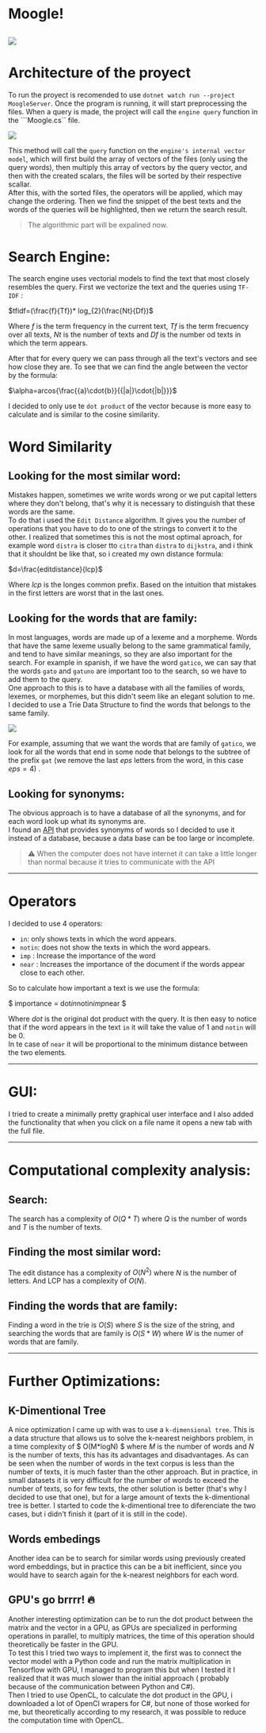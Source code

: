 # Moogle!

![](moogle.png)
---

# Architecture of the proyect
To run the proyect is recomended to use ```dotnet watch run --project MoogleServer```. Once the program is running, it will start preprocessing the files. When a query is made, the project will call the ```engine query``` function in the ```Moogle.cs``  file.
    
![](arch.png)  

This method will call the ```query``` function on the ```engine's internal vector model```, which will first build the array of vectors of the files (only using the query words), then multiply this array of vectors by the query vector, and then with the created scalars, the files will be sorted by their respective scallar.  
After this, with the sorted files, the operators will be applied, which may change the ordering. Then we find the snippet of the best texts and the words of the queries will be highlighted, then we return the search result.
>The algorithmic part will be expalined now.


# Search Engine:
The search engine uses vectorial models to find the text that most closely resembles the query. First we vectorize the text and the queries using `TF-IDF` :
  
$tfidf=(\frac{f}{Tf})* log_{2}(\frac{Nt}{Df})$  

Where $f$ is the term frequency in the current text, $Tf$ is the term frecuency over all texts, $Nt$ is the number of texts and $Df$ is the number od texts in which the term appears.

After that for every query we can pass through all the text's vectors and see how close they are. To see that we can find the angle between the vector by the formula:

$\alpha=arcos{\frac{{a}\cdot{b}}{{|a|}\cdot{|b|}}}$ 

I decided to only use te `dot product` of the vector because is more easy to calculate and is similar to the cosine similarity.

  

# Word Similarity
## Looking for the most similar word:
Mistakes happen, sometimes we write words wrong or we put capital letters where they don't belong, that's why it is necessary to distinguish that these words are the same.  
To do that i used the `Edit Distance` algorithm. It gives you the number of operations that you have to do to one of the strings to convert it to the other. I realized that sometimes this is not the most optimal aproach, for example word `distra` is closer tto `citra` than `distra` to `dijkstra`, and i think that it shouldnt be like that, so i created my own distance formula:    

$d=\frac{editdistance}{lcp}$     

Where $lcp$ is the longes common prefix. Based on the intuition that mistakes in the first letters are worst that in the last ones.


## Looking for the words that are family:
In most languages, words are made up of a lexeme and a morpheme. Words that have the same lexeme usually belong to the same grammatical family, and tend to have similar meanings, so they are also important for the search.
For example in spanish, if we have the word `gatico`, we can say that the words `gato` and `gatuno`  are important too to the search, so we have to add them to the query.  
One approach to this is to have a database with all the families of words, lexemes, or morphemes, but this didn't seem like an elegant solution to me.
I decided to use a Trie Data Structure to find the words that belongs to the same family.  
  
![](trie.png)
  
  
For example, assuming that we want the words that are family of `gatico`, we look for all the words that end in some node that belongs to the subtree of the prefix `gat` (we remove the last $eps$ letters from the word, in this case $eps=4$) .


## Looking for synonyms:
The obvious approach is to have a database of all the synonyms, and for each word look up what its synonyms are.  
I found an [API](http://sesat.fdi.ucm.es:8080/Web/sinonimos.html) that provides synonyms of words so I decided to use it instead of a database, because a data base can be too large or incomplete.



> ⚠️ When the computer does not have internet it can take a little longer than normal because it tries to communicate with the API

---
# Operators

I decided to use 4 operators:
- `in`: only shows texts in which the word appears.
- `notin`: does not show the texts in which the word appears.
- `imp` : Increase the importance of the word
- `near` : Increases the importance of the document if the words appear close to each other.

So to calculate how important a text is we use the formula:

$ importance = dot*in*notin*imp*near $

Where $dot$ is the original dot product with the query.
It is then easy to notice that if the word appears in the text `in` it will take the value of 1 and `notin` will be 0.  
In te case of `near` it will be proportional to the minimum distance between the two elements.


---
# GUI:  
I tried to create a minimally pretty graphical user interface and I also added the functionality that when you click on a file name it opens a new tab with the full file.

---
# Computational complexity analysis:
## Search:
The search has a complexity of $O(Q*T)$ where $Q$ is the number of words and $T$ is the number of texts.
## Finding the most similar word:
The edit distance has a complexity of $O(N^2)$ where $N$ is the number of letters. And LCP has a complexity of $O(N)$. 
## Finding the words that are family:
Finding a word in the trie is $O(S)$ where $S$ is the size of the string, and searching the words that are family is $O(S*W)$ where $W$ is the numer of words that are family.

---
# Further Optimizations:
## K-Dimentional Tree
A nice optimization I came up with was to use a ```k-dimensional tree```. This is a data structure that allows us to solve the k-nearest neighbors problem, in a time complexity of $ O(M*logN) $ where $M$ is the number of words and $N$ is the number of texts, this has its advantages and disadvantages. As can be seen when the number of words in the text corpus is less than the number of texts, it is much faster than the other approach. But in practice, in small datasets it is very difficult for the number of words to exceed the number of texts, so for few texts, the other solution is better (that's why I decided to use that one), but for a large amount of texts the k-dimentional tree is better. I started to code the k-dimentional tree to diferenciate the two cases, but i didn't finish it (part of it is still in the code).

## Words embedings
Another idea can be to search for similar words using previously created word embeddings, but in practice this can be a bit inefficient, since you would have to search again for the k-nearest neighbors for each word.
## GPU's go brrrr! 🔥
Another interesting optimization can be to run the dot product between the matrix and the vector in a GPU, as GPUs are specialized in performing operations in parallel, to multiply matrices, the time of this operation should theoretically be faster in the GPU.  
To test this I tried two ways to implement it, the first was to connect the vector model with a Python code and run the matrix multiplication in Tensorflow with GPU, I managed to program this but when I tested it I realized that it was much slower than the initial approach ( probably because of the communication between Python and C#).   
Then I tried to use OpenCL, to calculate the dot product in the GPU, i downloaded a lot of OpenCl wrapers for C#, but none of those worked for me, but theoretically according to my research, it was possible to reduce the computation time with OpenCL.
